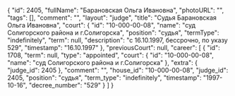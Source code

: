 {
    "id": 2405,
    "fullName": "Барановская Ольга Ивановна",
    "photoURL": "",
    "tags": [],
    "comment": "",
    "layout": "judge",
    "title": "Судья Барановская Ольга Ивановна",
    "court": {
        "id": "10-000-00-08",
        "name": "суд Солигорского района и г.Солигорска",
        "position": "судья",
        "termType": "indefinitely",
        "term": null,
        "description": "c 16.10.1997, бессрочно, по указу 529",
        "timestamp": "16.10.1997"
    },
    "previousCourt": null,
    "career": [
        {
            "id": 1708,
            "term": null,
            "type": "appointed",
            "court": {
                "id": "10-000-00-08",
                "name": "суд Солигорского района и г.Солигорска"
            },
            "extra": {
                "judge_id": 2405
            },
            "comment": "",
            "house_id": "10-000-00-08",
            "judge_id": 2405,
            "position": "судья",
            "term_type": "indefinitely",
            "timestamp": "1997-10-16",
            "decree_number": "529"
        }
    ]
}